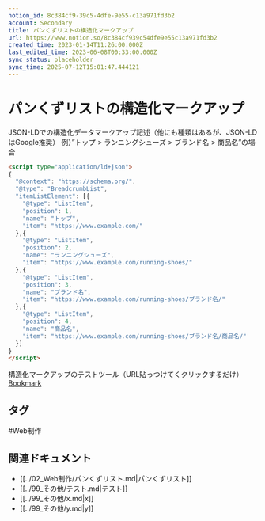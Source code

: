 ```yaml
---
notion_id: 8c384cf9-39c5-4dfe-9e55-c13a971fd3b2
account: Secondary
title: パンくずリストの構造化マークアップ
url: https://www.notion.so/8c384cf939c54dfe9e55c13a971fd3b2
created_time: 2023-01-14T11:26:00.000Z
last_edited_time: 2023-06-08T00:33:00.000Z
sync_status: placeholder
sync_time: 2025-07-12T15:01:47.444121
---
```

# パンくずリストの構造化マークアップ

JSON-LDでの構造化データマークアップ記述（他にも種類はあるが、JSON-LDはGoogle推奨）
例）”トップ > ランニングシューズ > ブランド名 > 商品名”の場合
```html
<script type="application/ld+json">
{
  "@context": "https://schema.org/",
  "@type": "BreadcrumbList",
  "itemListElement": [{
    "@type": "ListItem",
    "position": 1,
    "name": "トップ",
    "item": "https://www.example.com/"
  },{
    "@type": "ListItem",
    "position": 2,
    "name": "ランニングシューズ",
    "item": "https://www.example.com/running-shoes/"
  },{
    "@type": "ListItem",
    "position": 3,
    "name": "ブランド名",
    "item": "https://www.example.com/running-shoes/ブランド名/"
  },{
    "@type": "ListItem",
    "position": 4,
    "name": "商品名",
    "item": "https://www.example.com/running-shoes/ブランド名/商品名/"
  }]
}
</script>
```
構造化マークアップのテストツール（URL貼っつけてくクリックするだけ）
[Bookmark](https://search.google.com/test/rich-results)

## タグ

#Web制作 

## 関連ドキュメント

- [[../02_Web制作/パンくずリスト.md|パンくずリスト]]
- [[../99_その他/テスト.md|テスト]]
- [[../99_その他/x.md|x]]
- [[../99_その他/y.md|y]]
